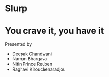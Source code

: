 # Slurp
# You crave it, you have it

Presented by
* Deepak Chandwani
* Naman Bhargava
* Nitin Prince Reuben
* Raghavi Kirouchenaradjou
